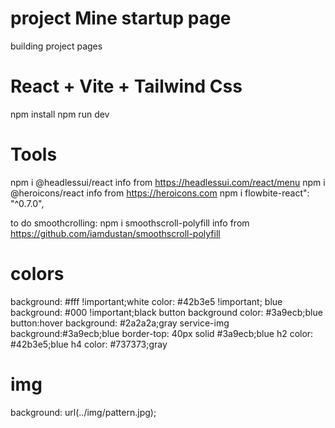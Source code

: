 # project Mine startup page
building project pages

# React + Vite + Tailwind Css
npm install
npm run dev

# Tools
npm i @headlessui/react info from https://headlessui.com/react/menu
npm i @heroicons/react info from https://heroicons.com
npm i flowbite-react": "^0.7.0",

to do smoothcrolling:
npm i smoothscroll-polyfill info from https://github.com/iamdustan/smoothscroll-polyfill

# colors
background: #fff !important;white
color: #42b3e5 !important; blue
background: #000 !important;black
button background color: #3a9ecb;blue
button:hover background: #2a2a2a;gray
service-img background:#3a9ecb;blue
border-top: 40px solid #3a9ecb;blue
h2 color: #42b3e5;blue
h4 color: #737373;gray
 # img
  background: url(../img/pattern.jpg);